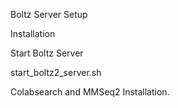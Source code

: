 
Boltz Server Setup 

Installation 


Start Boltz Server

start_boltz2_server.sh


Colabsearch and MMSeq2 Installation. 
